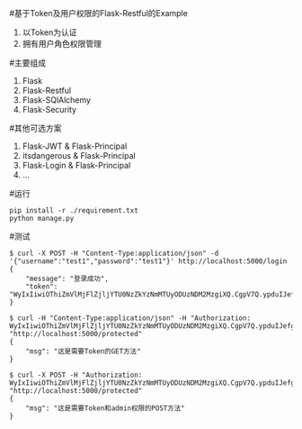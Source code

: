 #基于Token及用户权限的Flask-Restful的Example
1. 以Token为认证
2. 拥有用户角色权限管理

#主要组成
1. Flask
2. Flask-Restful
3. Flask-SQlAlchemy
4. Flask-Security

#其他可选方案
1. Flask-JWT & Flask-Principal
2. itsdangerous & Flask-Principal
3. Flask-Login & Flask-Principal
4. ...

#运行
```
pip install -r ./requirement.txt
python manage.py
```

#测试
```
$ curl -X POST -H "Content-Type:application/json" -d '{"username":"test1","password":"test1"}' http://localhost:5000/login
{
    "message": "登录成功",
    "token": "WyIxIiwiOThiZmVlMjFlZjljYTU0NzZkYzNmMTUyODUzNDM2MzgiXQ.CgpV7Q.ypduIJefgJAdHAbB_WIrLzfsXYc"
}
```
```
$ curl -H "Content-Type:application/json" -H "Authorization: WyIxIiwiOThiZmVlMjFlZjljYTU0NzZkYzNmMTUyODUzNDM2MzgiXQ.CgpV7Q.ypduIJefgJAdHAbB_WIrLzfsXYc" "http://localhost:5000/protected"
{
    "msg": "这是需要Token的GET方法"
}
```
```
$ curl -X POST -H "Authorization: WyIxIiwiOThiZmVlMjFlZjljYTU0NzZkYzNmMTUyODUzNDM2MzgiXQ.CgpV7Q.ypduIJefgJAdHAbB_WIrLzfsXYc" "http://localhost:5000/protected"
{
    "msg": "这是需要Token和admin权限的POST方法"
}

```